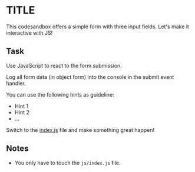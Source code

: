 # TITLE

This codesandbox offers a simple form with three input fields. Let's make it interactive with JS!

## Task

Use JavaScript to react to the form submission.

Log all form data (in object form) into the console in the submit event handler.

You can use the following hints as guideline:

- Hint 1
- Hint 2
- ...

Switch to the [index.js](./js/index.js) file and make something great happen!

## Notes

- You only have to touch the `js/index.js` file.
